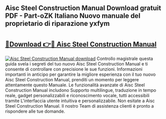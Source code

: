 ## Aisc Steel Construction Manual Download gratuit PDF - Part-oZK Italiano Nuovo manuale del proprietario di riparazione yxfym

# <h2><a href="http://dffpwbc.blite.top/?on=Aisc+Steel+Construction+Manual">🔗Download 👉🔴 Aisc Steel Construction Manual</a></h2>

[![Aisc Steel Construction Manual download](https://i.imgur.com/lujVjoI.png)](http://dffpwbc.blite.top/?on=Aisc+Steel+Construction+Manual)
Controllo magistrale questa guida svela i segreti del tuo nuovo Aisc Steel Construction Manual e ti consente di controllare con precisione le sue funzioni. Informazioni importanti in anticipo per garantire la migliore esperienza con il tuo nuovo Aisc Steel Construction Manual, prenditi un momento per leggere attentamente questo Manuale. Le funzionalità avanzate di Aisc Steel Construction Manual includono Supporto multilingue, traduzione in tempo reale, gadget personalizzabili e riconoscimento vocale, tutti accessibili tramite L'interfaccia utente intuitiva e personalizzabile. Non esitate a Aisc Steel Construction Manual. Il nostro Team di assistenza clienti è pronto a rispondere alle tue domande.
